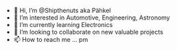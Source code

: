 - 👋 Hi, I’m @Shipthenuts aka Pähkel
- 👀 I’m interested in Automotive, Engineering, Astronomy
- 🌱 I’m currently learning Electronics
- 💞️ I’m looking to collaborate on new valuable projects
- 📫 How to reach me ... pm

<!---
Shipthenuts/Shipthenuts is a ✨ special ✨ repository because its `README.md` (this file) appears on your GitHub profile.
You can click the Preview link to take a look at your changes.
--->
